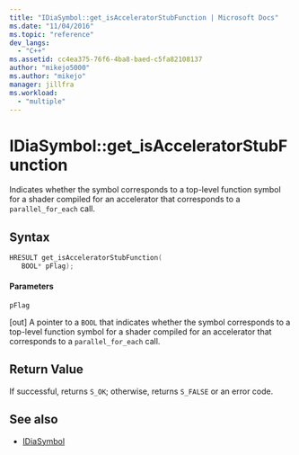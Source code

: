 ```yaml
---
title: "IDiaSymbol::get_isAcceleratorStubFunction | Microsoft Docs"
ms.date: "11/04/2016"
ms.topic: "reference"
dev_langs:
  - "C++"
ms.assetid: cc4ea375-76f6-4ba8-baed-c5fa82108137
author: "mikejo5000"
ms.author: "mikejo"
manager: jillfra
ms.workload:
  - "multiple"
---
```

# IDiaSymbol::get_isAcceleratorStubFunction
Indicates whether the symbol corresponds to a top-level function symbol for a shader compiled for an accelerator that corresponds to a `parallel_for_each` call.

## Syntax

```C++
HRESULT get_isAcceleratorStubFunction(
   BOOL* pFlag);
```

#### Parameters
 `pFlag`

[out] A pointer to a `BOOL` that indicates whether the symbol corresponds to a top-level function symbol for a shader compiled for an accelerator that corresponds to a `parallel_for_each` call.

## Return Value
 If successful, returns `S_OK`; otherwise, returns `S_FALSE` or an error code.

## See also
- [IDiaSymbol](../../debugger/debug-interface-access/idiasymbol.md)